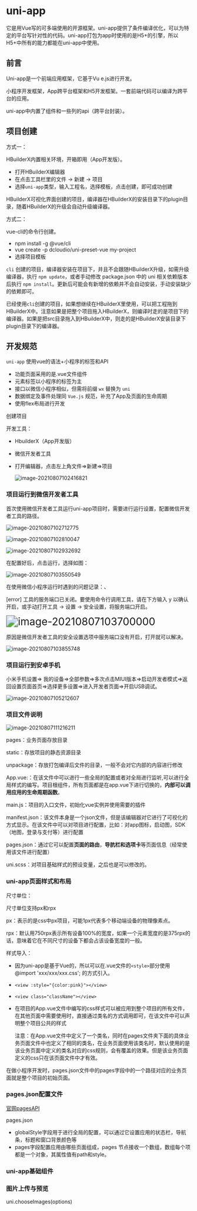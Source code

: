 # uni-app

它是用Vue写的可多端使用的开源框架。uni-app提供了条件编译优化，可以为特定的平台写针对性的代码。uni-app打包为app时使用的是H5+的引擎，所以H5+中所有的能力都能在uni-app中使用。

## 前言

Uni-app是一个前端应用框架，它基于Vu e.js进行开发。

小程序开发框架，App跨平台框架和H5开发框架。一套前端代码可以编译为跨平台的应用。

uni-app中内置了组件和一些列的api（跨平台封装）。

## 项目创建

方式一：

HBuilderX内置相关环境，开箱即用（App开发版）。

- 打开HBuilderX编辑器
- 在点击工具栏里的文件 -> 新建 -> 项目
- 选择`uni-app`类型，输入工程名，选择模板，点击创建，即可成功创建

HBuilderX可视化界面创建的项目，编译器在HBuilderX的安装目录下的plugin目录，随着HBuilderX的升级会自动升级编译器。



方式二：

vue-cli的命令行创建。

- npm install -g @vue/cli
- vue create -p dcloudio/uni-preset-vue my-project
- 选择项目模板

`cli` 创建的项目，编译器安装在项目下，并且不会跟随HBuilderX升级，如需升级编译器，执行 `npm update`，或者手动修改 package.json 中的 uni 相关依赖版本后执行 `npm install`。更新后可能会有新增的依赖并不会自动安装，手动安装缺少的依赖即可。



已经使用`cli`创建的项目，如果想继续在HBuilderX里使用，可以把工程拖到HBuilderX中。注意如果是把整个项目拖入HBuilderX，则编译时走的是项目下的编译器。如果是把src目录拖入到HBuilderX中，则走的是HBuilderX安装目录下plugin目录下的编译器。





## 开发规范

`uni-app` 使用vue的语法+小程序的标签和API

- 功能页面采用的是.vue文件组件
- 元素标签以小程序的标签为主
- 接口以微信小程序相似，但需将前缀 `wx` 替换为 `uni`
- 数据绑定及事件处理同 `Vue.js` 规范，补充了App及页面的生命周期
- 使用flex布局进行开发





创建项目

开发工具：

- HbuilderX（App开发版）

- 微信开发者工具

- 打开编辑器，点击左上角文件=>新建=>项目

  ![image-20210807102416821](C:\Users\dukkha\AppData\Roaming\Typora\typora-user-images\image-20210807102416821.png)

### 项目运行到微信开发者工具

首次使用微信开发者工具运行uni-app项目时，需要进行运行设置，配置微信开发者工具的路径。

![image-20210807102712775](C:\Users\dukkha\AppData\Roaming\Typora\typora-user-images\image-20210807102712775.png)

![image-20210807102810047](C:\Users\dukkha\AppData\Roaming\Typora\typora-user-images\image-20210807102810047.png)

![image-20210807102932692](C:\Users\dukkha\AppData\Roaming\Typora\typora-user-images\image-20210807102932692.png)



在配置好后，点击运行，选择如图：

![image-20210807103550549](C:\Users\dukkha\AppData\Roaming\Typora\typora-user-images\image-20210807103550549.png)

在使用微信小程序运行时遇到的问题记录：、

 [error] 工具的服务端口已关闭。要使用命令行调用工具，请在下方输入 y 以确认开启，或手动打开工具 -> 设置 -> 安全设置，将服务端口开启。

<img src="C:\Users\dukkha\AppData\Roaming\Typora\typora-user-images\image-20210807103700000.png" alt="image-20210807103700000" style="zoom:200%;" />

原因是微信开发者工具的安全设置选项中服务端口没有开启，打开就可以解决。

![image-20210807103855748](C:\Users\dukkha\AppData\Roaming\Typora\typora-user-images\image-20210807103855748.png)





### 项目运行到安卓手机

小米手机设置=> 我的设备=>全部参数=>多次点击MIUI版本=>启动开发者模式=>返回设置页面首页=>选择更多设置=>进入开发者页面=>开启USB调试。

![image-20210807105212607](C:\Users\dukkha\AppData\Roaming\Typora\typora-user-images\image-20210807105212607.png)





### 项目文件说明

![image-20210807111216211](C:\Users\dukkha\AppData\Roaming\Typora\typora-user-images\image-20210807111216211.png)

pages：业务页面存放目录

static：存放项目的静态资源目录

unpackage：存放打包编译后文件的目录，一般不会对它内部的内容进行修改

App.vue:：在该文件中可以进行一些全局的配置或者对全局进行监听,可以进行全局样式的编写。项目根组件，所有页面都是在app.vue下进行切换的，**内部可以调用应用的生命周期函数**。

main.js：项目的入口文件，初始化vue实例并使用需要的插件

manifest.json：该文件本身是一个json文件，但是该编辑器对它进行了可视化的方式显示。在该文件中可以对项目进行配置，比如：对app图标，启动图，SDK（地图，登录与支付等）进行配置

pages.json：通过它可以配置**页面的路由**，**导肮栏和选项卡**等页面信息（经常使用该文件进行配置）

uni.scss：对项目基础样式的预设变量，之后也是可以修改的。



### uni-app页面样式和布局

尺寸单位：

尺寸单位支持px和rpx

px：表示的是css中px项目，可能1px代表多个移动端设备的物理像素点。

rpx：默认用750rpx表示所有设备100%的宽度，如果一个元素宽度的是375rpx的话，意味着它在不同尺寸的设备下都会占该设备宽度的一般。



样式导入：

- 因为uni-app是基于Vue的，所以可以在.vue文件的`<style>`部分使用 @import 'xxx/xxx/xxx.css'; 的方式引入。

- `<view :style="{color:pink}"></view>`

- `<view class="className"></view>`

- 在项目的App.vue文件中编写的css样式可以被应用到整个项目的所有文件，在其他页面中需要使用时，直接通过类名的方式调用即可，在该文件中可以声明整个项目公共的样式

  注意：在App.vue文件中定义了一个类名，同时在pages文件夹下面的具体业务页面文件中也定义了相同的类名，在业务页面使用该类名时，默认使用的是该业务页面中定义的类名对应的css规则，会有覆盖的效果。但是该业务页面定义的css只在该页面文件中才有效。

在做小程序开发时，pages.json文件中的pages字段中的一个路径对应的业务页面就是整个项目的初始页面。



### pages.json配置文件

[官网pagesAPI](https://uniapp.dcloud.io/collocation/pages)

pages.json

- globalStyle字段用于进行全局的配置，可以通过它设置应用的状态栏，导航条，标题和窗口背景颜色等
- pages字段配置应用由哪些页面组成，pages 节点接收一个数组，数组每个项都是一个对象，其属性值有path和style。



### uni-app基础组件









### 图片上传与预览

uni.chooseImages(options)











































